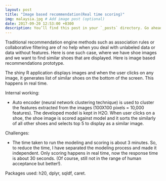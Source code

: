 ```yaml
---
layout: post
title: "Image based recommendation(Real time scoring)"
img: malaysia.jpg # Add image post (optional)
date: 2017-09-20 12:53:00 +0300
description: You’ll find this post in your `_posts` directory. Go ahead and edit it and re-build the site to see your changes. # Add post description (optional)
---
```



Traditional recommendation engine methods such as association rules or collaborative filtering are of no help when you deal with unlabeled data or data without features. Here is one such case, where we have shoe images and we want to find similar shoes that are displayed. Here is image based recommendations prototype.  

The shiny R application displays images and when the user clicks on any image, it generates list of similar shoes on the bottom of the screen. This happens in real time. 

Internal working:
- Auto encoder (neural network clustering technique) is used to cluster the features extracted from the images (100X100 pixels = 10,000 features). The developed model is kept in H2O. When user clicks on a shoe, the shoe image is scored against model and it sorts the similarly of all other shoes and selects top 5 to display as a similar image. 

Challenges:
- The time taken to run the modeling and scoring is about 3 minutes. So, to reduce the time, I have separated the modeling process and made it independent. Only scoring happens in real time, now the response time is about 30 seconds. (Of course, still not in the range of human acceptance but better!). 

Packages used: h20, dplyr, sqldf, caret.

